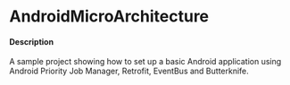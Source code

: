 # AndroidMicroArchitecture
#### Description
A sample project showing how to set up a basic Android application using Android Priority Job Manager, Retrofit, EventBus and Butterknife.
